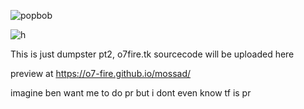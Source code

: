 ![popbob](https://o7fire.tk/assets/images/logo.png)


![h](http://www.wtfpl.net/wp-content/uploads/2012/12/wtfpl-badge-4.png)


This is just dumpster pt2, o7fire.tk sourcecode will be uploaded here


preview at https://o7-fire.github.io/mossad/

imagine ben want me to do pr but i dont even know tf is pr
